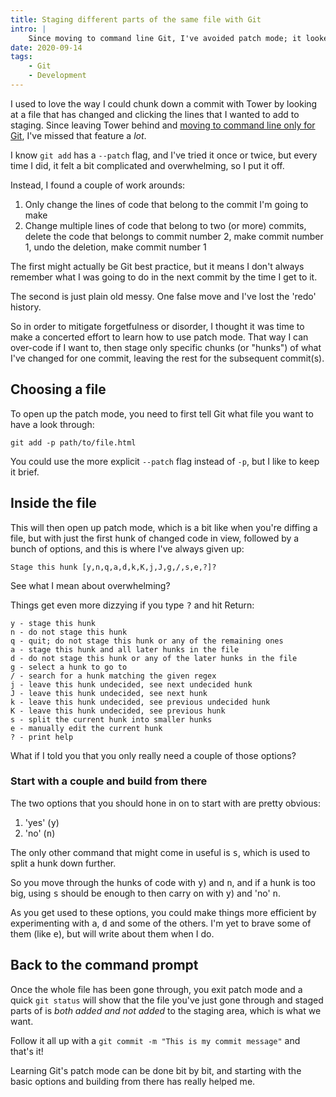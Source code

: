 ```yaml
---
title: Staging different parts of the same file with Git
intro: |
    Since moving to command line Git, I've avoided patch mode; it looked too complicated. Turns out it's really not, and very much worth learning.
date: 2020-09-14
tags:
    - Git
    - Development
---
```


I used to love the way I could chunk down a commit with Tower by looking at a file that has changed and clicking the lines that I wanted to add to staging. Since leaving Tower behind and [moving to command line only for Git](/blog/getting-to-grips-with-git), I've missed that feature a *lot*.

I know `git add` has a `--patch` flag, and I've tried it once or twice, but every time I did, it felt a bit complicated and overwhelming, so I put it off.

Instead, I found a couple of work arounds:

1. Only change the lines of code that belong to the commit I'm going to make
2. Change multiple lines of code that belong to two (or more) commits, delete the code that belongs to commit number 2, make commit number 1, undo the deletion, make commit number 1

The first might actually be Git best practice, but it means I don't always remember what I was going to do in the next commit by the time I get to it.

The second is just plain old messy. One false move and I've lost the 'redo' history.

So in order to mitigate forgetfulness or disorder, I thought it was time to make a concerted effort to learn how to use patch mode. That way I can over-code if I want to, then stage only specific chunks (or "hunks") of what I've changed for one commit, leaving the rest for the subsequent commit(s).


## Choosing a file

To open up the patch mode, you need to first tell Git what file you want to have a look through:

```git
git add -p path/to/file.html
```

You could use the more explicit `--patch` flag instead of `-p`, but I like to keep it brief.


## Inside the file

This will then open up patch mode, which is a bit like when you're diffing a file, but with just the first hunk of changed code in view, followed by a bunch of options, and this is where I've always given up:

```git
Stage this hunk [y,n,q,a,d,k,K,j,J,g,/,s,e,?]?
```

See what I mean about overwhelming?

Things get even more dizzying if you type <kbd>?</kbd> and hit Return:

```git
y - stage this hunk
n - do not stage this hunk
q - quit; do not stage this hunk or any of the remaining ones
a - stage this hunk and all later hunks in the file
d - do not stage this hunk or any of the later hunks in the file
g - select a hunk to go to
/ - search for a hunk matching the given regex
j - leave this hunk undecided, see next undecided hunk
J - leave this hunk undecided, see next hunk
k - leave this hunk undecided, see previous undecided hunk
K - leave this hunk undecided, see previous hunk
s - split the current hunk into smaller hunks
e - manually edit the current hunk
? - print help
```

What if I told you that you only really need a couple of those options?


### Start with a couple and build from there

The two options that you should hone in on to start with are pretty obvious:

1. 'yes' (<kbd>y</kbd>)
2. 'no' (<kbd>n</kbd>)

The only other command that might come in useful is <kbd>s</kbd>, which is used to split a hunk down further.

So you move through the hunks of code with <kbd>y</kbd>) and <kbd>n</kbd>, and if a hunk is too big, using <kbd>s</kbd> should be enough to then carry on with <kbd>y</kbd>) and 'no' <kbd>n</kbd>.

As you get used to these options, you could make things more efficient by experimenting with <kbd>a</kbd>, <kbd>d</kbd> and some of the others. I'm yet to brave some of them (like <kbd>e</kbd>), but will write about them when I do.


## Back to the command prompt

Once the whole file has been gone through, you exit patch mode and a quick `git status` will show that the file you've just gone through and staged parts of is *both added and not added* to the staging area, which is what we want.

Follow it all up with a `git commit -m "This is my commit message"` and that's it!

Learning Git's patch mode can be done bit by bit, and starting with the basic options and building from there has really helped me.
